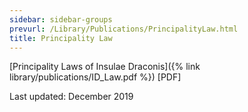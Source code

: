 ```yaml
---
sidebar: sidebar-groups
prevurl: /Library/Publications/PrincipalityLaw.html
title: Principality Law
---
```

[Principality Laws of Insulae Draconis]({% link library/publications/ID_Law.pdf %}) [PDF]

Last updated: December 2019